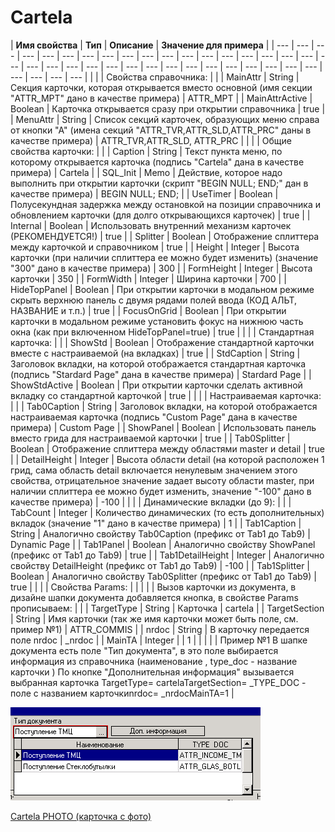# Cartela

| **Имя свойства**   | **Тип**  |  **Описание** | **Значение для примера**   |
| --- | --- | --- | --- | --- | --- | --- | --- | --- | --- | --- | --- | --- | --- | --- | --- | --- | --- | --- | --- | --- | --- | --- | --- | --- | --- | --- | --- | --- | --- | --- | --- | --- | --- | --- | --- | --- | --- |
|   |  |  Свойства справочника: |   |
| MainAttr |  String | Секция карточки, которая открывается вместо основной \(имя секции "ATTR\_MPT" дано в качестве примера\) | ATTR\_MPT |
| MainAttrActive |  Boolean | Карточка открывается сразу при открытии справочника | true |
| MenuAttr |  String | Список секций карточек, образующих меню справа от кнопки "А"  \(имена секций "ATTR\_TVR,ATTR\_SLD,ATTR\_PRC" даны в качестве примера\) | ATTR\_TVR,ATTR\_SLD, ATTR\_PRC |
|   |   |  Общие свойства карточки: |   |
| Caption |  String | Текст пункта меню, по которому открывается карточка \(подпись "Cartela" дана в качестве примера\) | Cartela |
| SQL\_Init |  Memo | Действие, которое надо выполнить при открытии карточки \(скрипт "BEGIN NULL; END;" дан в качестве примера\) | BEGIN NULL; END; |
| UseTimer |  Boolean | Полусекундная задержка между остановкой на позиции справочника и обновлением карточки \(для долго открывающихся карточек\) | true |
| Internal |  Boolean | Использовать внутренний механизм карточек \(РЕКОМЕНДУЕТСЯ!\) | true |
| Splitter |  Boolean | Отображение сплиттера между карточкой и справочником | true |
| Height |  Integer | Высота карточки \(при наличии сплиттера ее можно будет изменить\)  \(значение "300" дано в качестве примера\) | 300 |
| FormHeight |  Integer | Высота карточки | 350 |
| FormWidth |  Integer | Ширина карточки | 700 |
| HideTopPanel |  Boolean | При открытии карточки в модальном режиме скрыть верхнюю панель с двумя рядами полей ввода \(КОД АЛЬТ, НАЗВАНИЕ и т.п.\) |  true |
| FocusOnGrid |  Boolean | При открытии карточки в модальном режиме установить фокус на нижнюю часть окна \(как при включенном HideTopPanel=true\) | true |
|   |   |  Стандартная карточка: |   |
| ShowStd |  Boolean | Отображение стандартной карточки вместе с настраиваемой \(на вкладках\) | true |
| StdCaption |  String | Заголовок вкладки, на которой отображается стандартная карточка \(подпись "Stardard Page" дана в качестве примера\) | Stardard Page |
| ShowStdActive |  Boolean | При открытии карточки сделать активной вкладку со стандартной карточкой | true |
|   |   |  Настраиваемая карточка: |   |
| Tab0Caption |  String | Заголовок вкладки, на которой отображается настраиваемая карточка  \(подпись "Custom Page" дана в качестве примера\) | Custom Page |
| ShowPanel |  Boolean | Использовать панель вместо грида для настраиваемой карточки | true |
| Tab0Splitter |  Boolean | Отображение сплиттера между областями master и detail | true |
| DetailHeight |  Integer | Высота области detail \(на которой расположен 1 грид, сама область detail включается ненулевым значением этого свойства, отрицательное значение  задает высоту области master, при наличии сплиттера ее можно будет изменить, значение "-100" дано в качестве примера\) | -100 |
|   |   |  Динамические вкладки \(до 9\): |   |
| TabCount |  Integer | Количество динамических \(то есть дополнительных\) вкладок \(значение "1" дано в качестве примера\) | 1 |
| Tab1Caption |  String | Аналогично свойству Tab0Caption \(префикс от Tab1 до Tab9\) | Dynamic Page |
| Tab1Panel |  Boolean | Аналогично свойству ShowPanel \(префикс от Tab1 до Tab9\) | true |
| Tab1DetailHeight |  Integer | Аналогично свойству DetailHeight \(префикс от Tab1 до Tab9\) | -100 |
| Tab1Splitter |  Boolean | Аналогично свойству Tab0Splitter \(префикс от Tab1 до Tab9\) | true |
|   |   |  Свойства Params: |   |
|   |   | Вызов карточки из документа, в дизайне шапки документа добавляется кнопка, в свойстве Params прописываем: |   |
| TargetType |  String | Карточка | cartela |
| TargetSection |  String | Имя карточки  \(так же имя карточки может быть поле, см. пример №1\) | ATTR\_COMMIS |
| nrdoc |  String | В карточку передается поле nrdoc  | \_nrdoc |
| MainTA |  Integer |   | 1 |
|   |   |   | Пример №1 В шапке                            документа есть поле                                     "Тип документа", в это                                  поле выбирается     информация                                 из справочника \(наименование ,               type\_doc - название                    карточки \)                                     По кнопке "Дополнительная     информация" вызывается              выбранная карточка TargetType= cartelaTargetSection= \_TYPE\_DOC  - поле с  названием карточкиnrdoc= \_nrdocMainTA=1 |

![](../../../../.gitbook/assets/cartela_01.png)

 [Cartela PHOTO \(карточка с фото\)](https://bsoft.gitbook.io/wiki/razrabotka/konfigurator/nastroiki/cartela/cartela-photo)

